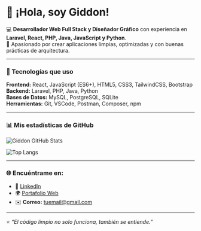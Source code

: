 # 👋 ¡Hola, soy Giddon!

💻 **Desarrollador Web Full Stack y Diseñador Gráfico** con experiencia en **Laravel, React, PHP, Java, JavaScript y Python**.  
🚀 Apasionado por crear aplicaciones limpias, optimizadas y con buenas prácticas de arquitectura.  

---

### 🧰 Tecnologías que uso

**Frontend:** React, JavaScript (ES6+), HTML5, CSS3, TailwindCSS, Bootstrap  
**Backend:** Laravel, PHP, Java, Python  
**Bases de Datos:** MySQL, PostgreSQL, SQLite  
**Herramientas:** Git, VSCode, Postman, Composer, npm

---

### 📊 Mis estadísticas de GitHub
![Giddon GitHub Stats](https://github-readme-stats.vercel.app/api?username=GddnPk&show_icons=true&theme=radical)

![Top Langs](https://github-readme-stats.vercel.app/api/top-langs/?username=GddnPk&layout=compact&theme=radical)

---

### 🌐 Encuéntrame en:
- 💼 [LinkedIn](https://www.linkedin.com/in/tuusuario/)  
- 🌍 [Portafolio Web](https://tusitio.com/)  
- ✉️ **Correo:** tuemail@gmail.com  

---

⭐ *“El código limpio no solo funciona, también se entiende.”*  
